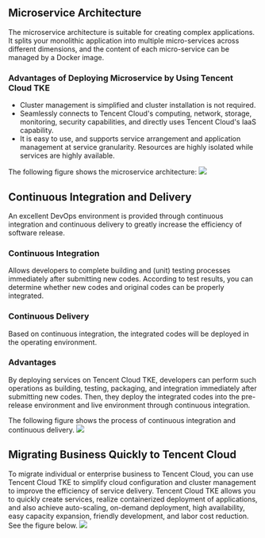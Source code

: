 ## Microservice Architecture
The microservice architecture is suitable for creating complex applications. It splits your monolithic application into multiple micro-services across different dimensions, and the content of each micro-service can be managed by a Docker image.

### Advantages of Deploying Microservice by Using Tencent Cloud TKE
- Cluster management is simplified and cluster installation is not required.
- Seamlessly connects to Tencent Cloud's computing, network, storage, monitoring, security capabilities, and directly uses Tencent Cloud's IaaS capability.
- It is easy to use, and supports service arrangement and application management at service granularity. Resources are highly isolated while services are highly available.

The following figure shows the microservice architecture:
![](https://main.qcloudimg.com/raw/748519d15662bcc8caf825c8740505e4.png)


## Continuous Integration and Delivery
An excellent DevOps environment is provided through continuous integration and continuous delivery to greatly increase the efficiency of software release.
### Continuous Integration
Allows developers to complete building and (unit) testing processes immediately after submitting new codes. According to test results, you can determine whether new codes and original codes can be properly integrated.
### Continuous Delivery
Based on continuous integration, the integrated codes will be deployed in the operating environment.
### Advantages
By deploying services on Tencent Cloud TKE, developers can perform such operations as building, testing, packaging, and integration immediately after submitting new codes. Then, they deploy the integrated codes into the pre-release environment and live environment through continuous integration.

The following figure shows the process of continuous integration and continuous delivery.
![](https://main.qcloudimg.com/raw/aa8bf899f0bacb16a8c31477fc9cd1df.png)


## Migrating Business Quickly to Tencent Cloud
To migrate individual or enterprise business to Tencent Cloud, you can use Tencent Cloud TKE to simplify cloud configuration and cluster management to improve the efficiency of service delivery.
Tencent Cloud TKE allows you to quickly create services, realize containerized deployment of applications, and also achieve auto-scaling, on-demand deployment, high availability, easy capacity expansion, friendly development, and labor cost reduction. See the figure below.
![](https://main.qcloudimg.com/raw/85450e1b35a4101ba36dc2ef5260389a.png)



